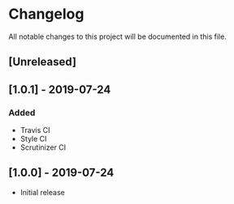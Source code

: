 # Changelog

All notable changes to this project will be documented in this file.

## [Unreleased]

## [1.0.1] - 2019-07-24

### Added

- Travis CI
- Style CI
- Scrutinizer CI

## [1.0.0] - 2019-07-24

- Initial release
